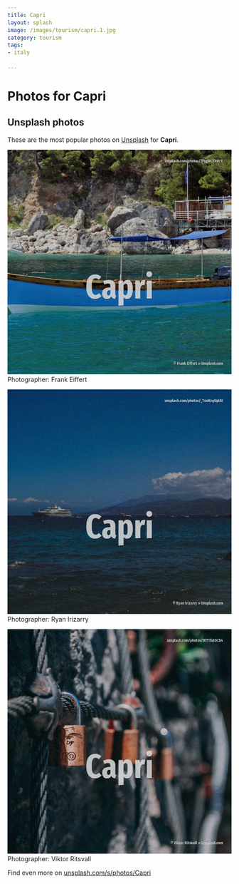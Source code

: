 ```yaml
---
title: Capri
layout: splash
image: /images/tourism/capri.1.jpg
category: tourism
tags:
- italy

---
```

# Photos for Capri
 
## Unsplash photos
These are the most popular photos on [Unsplash](https://unsplash.com) for **Capri**.
 
![Capri](/images/tourism/capri.1.jpg)
Photographer:  Frank Eiffert
 
![Capri](/images/tourism/capri.2.jpg)
Photographer:  Ryan Irizarry
 
![Capri](/images/tourism/capri.3.jpg)
Photographer:  Viktor Ritsvall
 
Find even more on [unsplash.com/s/photos/Capri](https://unsplash.com/s/photos/Capri)
 
